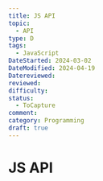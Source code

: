 ```yaml
---
title: JS API
topic:
  - API
type: D
tags:
  - JavaScript
DateStarted: 2024-03-02
DateModified: 2024-04-19
Datereviewed: 
reviewed: 
difficulty: 
status:
  - ToCapture
comment: 
category: Programming
draft: true
---
```


# JS API
